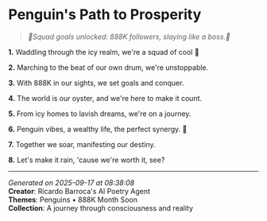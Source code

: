 # Penguin's Path to Prosperity

> *🐧Squad goals unlocked: 888K followers, slaying like a boss.🐧*

**1.** Waddling through the icy realm, we're a squad of cool 🐧


**2.** Marching to the beat of our own drum, we're unstoppable.


**3.** With 888K in our sights, we set goals and conquer.


**4.** The world is our oyster, and we're here to make it count.


**5.** From icy homes to lavish dreams, we're on a journey.


**6.** Penguin vibes, a wealthy life, the perfect synergy. 💎


**7.** Together we soar, manifesting our destiny.


**8.** Let's make it rain, 'cause we're worth it, see?



---

*Generated on 2025-09-17 at 08:38:08*  
**Creator**: Ricardo Barroca's AI Poetry Agent  
**Themes**: Penguins • 888K Month Soon  
**Collection**: A journey through consciousness and reality